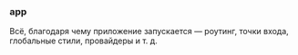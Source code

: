 ### app

Всё, благодаря чему приложение запускается — роутинг, точки входа, глобальные стили, провайдеры и т. д.
